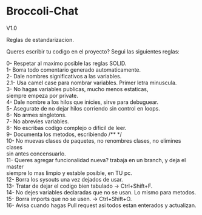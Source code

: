 # Broccoli-Chat
V1.0

Reglas de estandarizacion.

Queres escribir tu codigo en el proyecto?
Segui las siguientes reglas:

0- Respetar al maximo posible las reglas SOLID.  
1- Borra todo comentario generado automaticamente.  
2- Dale nombres significativos a las variables.  
2.1- Usa camel case para nombrar variables. Primer letra minuscula.  
3- No hagas variables publicas, mucho menos estaticas,  
   siempre empeza por private.  
4- Dale nombre a los hilos que inicies, sirve para debuguear.  
5- Asegurate de no dejar hilos corriendo sin control en loops.  
6- No armes singletons.  
7- No abrevies variables.  
8- No escribas codigo complejo o dificil de leer.  
9- Documenta los metodos, escribiendo /** */  
10- No muevas clases de paquetes, no renombres clases, no elimines clases  
	sin antes concensuarlo.  
11- Queres agregar funcionalidad nueva? trabaja en un branch, y deja el master   
	siempre lo mas limpio y estable posible, en TU pc.  
12- Borra los sysouts una vez dejados de usar.  
13- Tratar de dejar el codigo bien tabulado -> Ctrl+Shift+F.  
14- No dejes variables declaradas que no se usan. Lo mismo para metodos.  
15- Borra imports que no se usen. -> Ctrl+Shift+O.  
16- Avisa cuando hagas Pull request asi todos estan enterados y actualizan.  



